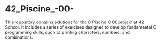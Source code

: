 # 42_Piscine_-00-
This repository contains solutions for the C Piscine C 00 project at 42 School. It includes a series of exercises designed to develop fundamental C programming skills, such as printing characters, numbers, and combinations. 
